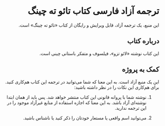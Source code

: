 <div dir="rtl">

# ترجمه آزاد فارسی کتاب تائو ته چینگ

این منبع، یک ترجمه آزاد، قابل ویرایش و رایگان از کتاب «تائو ته چینگ» است.

## درباره کتاب

این کتاب نوشته «لائو تزو»، فیلسوف و متفکر باستانی چینی است.

## کمک به پروژه

این یک منبع آزاد است. به این معنا که شما می‌توانید در ترجمه این کتاب هم‌کاری کنید.  
برای هم‌کاری این نکات را در نظر داشته باشید:

1. نوشته شما با پروانه قانونی این کتاب منتشر خواهد شد. پس باید از همان ابتدا نوشته‌ای آزاد باشد. به این معنا که اجازه استفاده از منابع غیرآزاد موجود را در این ترجمه ندارید.

2. می‌توانید اسم واقعی یا مستعار خودتان را ذکر کنید یا ناشناس باشید.

</div>
